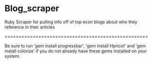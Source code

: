 Blog_scraper
============

Ruby Scraper for pulling info off of top econ blogs about who they reference in their articles


===================================================

Be sure to run 'gem install progressbar', 'gem install Hpricot' and 'gem install colorize' if you do not
already have these gems installed on your system.
